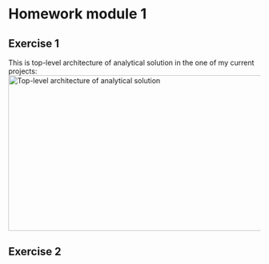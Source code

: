 #  Homework module 1
## Exercise 1
This is top-level architecture of analytical solution in the one of my current projects:
<image src="https://github.com/vkpichugina/datalearn/blob/main/DE101/Module01/Architecture.png" alt="Top-level architecture of analytical solution" height=311 width=525>
## Exercise 2
